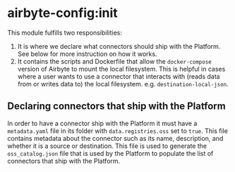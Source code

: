 # airbyte-config:init

This module fulfills two responsibilities:
1. It is where we declare what connectors should ship with the Platform. See below for more instruction on how it works.
2. It contains the scripts and Dockerfile that allow the `docker-compose` version of Airbyte to mount the local filesystem. This is helpful in cases where a user wants to use a connector that interacts with (reads data from or writes data to) the local filesystem. e.g. `destination-local-json`.

## Declaring connectors that ship with the Platform
In order to have a connector ship with the Platform it must have a `metadata.yaml` file in its folder with `data.registries.oss` set to `true`. This file contains metadata about the connector such as its name, description, and whether it is a source or destination. This file is used to generate the `oss_catalog.json` file that is used by the Platform to populate the list of connectors that ship with the Platform.